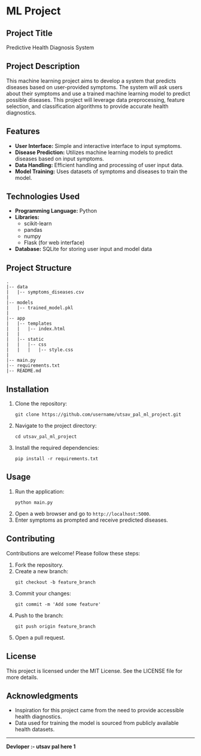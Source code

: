# ML Project

## Project Title
Predictive Health Diagnosis System

## Project Description
This machine learning project aims to develop a system that predicts diseases based on user-provided symptoms. The system will ask users about their symptoms and use a trained machine learning model to predict possible diseases. This project will leverage data preprocessing, feature selection, and classification algorithms to provide accurate health diagnostics.

## Features
- **User Interface:** Simple and interactive interface to input symptoms.
- **Disease Prediction:** Utilizes machine learning models to predict diseases based on input symptoms.
- **Data Handling:** Efficient handling and processing of user input data.
- **Model Training:** Uses datasets of symptoms and diseases to train the model.

## Technologies Used
- **Programming Language:** Python
- **Libraries:**
  - scikit-learn
  - pandas
  - numpy
  - Flask (for web interface)
- **Database:** SQLite for storing user input and model data

## Project Structure
```
.
|-- data
|   |-- symptoms_diseases.csv
|
|-- models
|   |-- trained_model.pkl
|
|-- app
|   |-- templates
|   |   |-- index.html
|   |
|   |-- static
|   |   |-- css
|   |   |   |-- style.css
|
|-- main.py
|-- requirements.txt
|-- README.md
```

## Installation
1. Clone the repository:
   ```
   git clone https://github.com/username/utsav_pal_ml_project.git
   ```
2. Navigate to the project directory:
   ```
   cd utsav_pal_ml_project
   ```
3. Install the required dependencies:
   ```
   pip install -r requirements.txt
   ```

## Usage
1. Run the application:
   ```
   python main.py
   ```
2. Open a web browser and go to `http://localhost:5000`.
3. Enter symptoms as prompted and receive predicted diseases.

## Contributing
Contributions are welcome! Please follow these steps:
1. Fork the repository.
2. Create a new branch:
   ```
   git checkout -b feature_branch
   ```
3. Commit your changes:
   ```
   git commit -m 'Add some feature'
   ```
4. Push to the branch:
   ```
   git push origin feature_branch
   ```
5. Open a pull request.

## License
This project is licensed under the MIT License. See the LICENSE file for more details.

## Acknowledgments
- Inspiration for this project came from the need to provide accessible health diagnostics.
- Data used for training the model is sourced from publicly available health datasets.

---

**Devloper :- utsav pal here 1**



